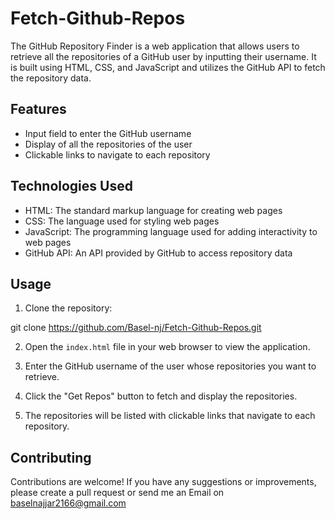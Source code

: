 # Fetch-Github-Repos

The GitHub Repository Finder is a web application that allows users to retrieve all the repositories of a GitHub user by inputting their username. It is built using HTML, CSS, and JavaScript and utilizes the GitHub API to fetch the repository data.

## Features

- Input field to enter the GitHub username
- Display of all the repositories of the user
- Clickable links to navigate to each repository

## Technologies Used

- HTML: The standard markup language for creating web pages
- CSS: The language used for styling web pages
- JavaScript: The programming language used for adding interactivity to web pages
- GitHub API: An API provided by GitHub to access repository data

## Usage

1. Clone the repository:
  
  git clone https://github.com/Basel-nj/Fetch-Github-Repos.git

2. Open the `index.html` file in your web browser to view the application.

3. Enter the GitHub username of the user whose repositories you want to retrieve.

4. Click the "Get Repos" button to fetch and display the repositories.

5. The repositories will be listed with clickable links that navigate to each repository.

## Contributing

Contributions are welcome! If you have any suggestions or improvements, please create a pull request 
or send me an Email on baselnajjar2166@gmail.com


